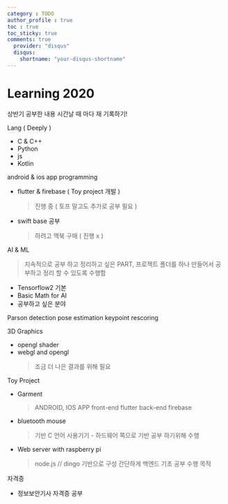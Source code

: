 ```yaml
---
category : TODO
author_profile : true 
toc : true
toc_sticky: true
comments: true
  provider: "disqus"
  disqus:
    shortname: "your-disqus-shortname"
---
```


# Learning 2020 

상반기 공부한 내용 시간날 때 마다 재 기록하기!


Lang ( Deeply )
- C & C++ 
- Python 
- js 
- Kotlin

android & ios app programming 
- flutter & firebase ( Toy project 개발 )
    > 진행 중 ( 토프 말고도 추가로 공부 필요 )
- swift base 공부 
    > 하려고 맥북 구매 ( 진행 x ) 

AI & ML
> 지속적으로 공부 하고 정리하고 싶은 PART,
프로젝트 폴더를 하나 만들어서 공부하고 정리 할 수 있도록 수행함 

- Tensorflow2 기본 
- Basic Math for AI 
- 공부하고 싶은 분야 

Parson detection
pose estimation
keypoint rescoring


3D Graphics 
- opengl shader
- webgl and opengl 
    > 조금 더 나은 결과를 위해 필요 

Toy Project
- Garment 
    > ANDROID, IOS APP 
    > front-end flutter 
    > back-end firebase 

- bluetooth mouse
    > 기반 C 언어 사용기기 - 
    > 하드웨어 쪽으로 기반 공부 하기위해 수행

- Web server with raspberry pi 
    > node.js // dingo 기반으로 구성 
    > 간단하게 백엔드 기초 공부 수행 목적 


자격증 
- 정보보안기사 자격증 공부 

